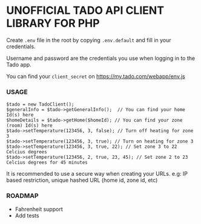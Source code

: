 # UNOFFICIAL TADO API CLIENT LIBRARY FOR PHP
Create `.env` file in the root by copying `.env.default` and fill in your credentials.

Username and password are the credentials you use when logging in to the Tado app.

You can find your `client_secret` on https://my.tado.com/webapp/env.js 


### USAGE
```
$tado = new TadoClient();
$generalInfo = $tado->getGeneralInfo();  // You can find your home Id(s) here
$homeDetails = $tado->getHome($homeId); // You can find your zone (room) Id(s) here
$tado->setTemperature(123456, 3, false); // Turn off heating for zone 3
$tado->setTemperature(123456, 3, true); // Turn on heating for zone 3
$tado->setTemperature(123456, 3, true, 22); // Set zone 3 to 22 Celcius degrees
$tado->setTemperature(123456, 2, true, 23, 45); // Set zone 2 to 23 Celcius degrees for 45 minutes
```
It is recommended to use a secure way when creating your URLs.
e.g: IP based restriction, unique hashed URL (home id, zone id, etc)

### ROADMAP
- Fahrenheit support
- Add tests


